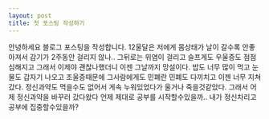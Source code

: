 ```yaml
---
layout: post
title: 첫 포스팅 작성하기
---
```


안녕하세요 블로그 포스팅을 작성합니다. 12울달은 저에게 몸상태가 날이 갈수록 안좋아져서 감기가 2주동안 걸리지 않나.. 
그뒤로는 위염이 걸리고 슬프게도 우울증도 점점 심해지고 그래서 이제야 괜찮나했더니 이젠 그날까지 망설이다. 밥도 너무 많이 먹고
눈물도 갑자기 나오고 조울증때문에 그사람에게도 민폐란 민폐도 다끼치고 이젠 너무 지쳐갔다. 정신과약도 먹을수도 없어서 게속 누워있었다가
울거나 죽을것같았다. 그래서 어제 정신과약을 바꾸러 갔다왔다 언제 제대로 공부를 시작할수있을까.. 내가 정신차리고 공부에 집중할수있을까?

